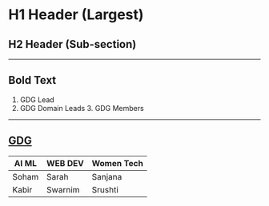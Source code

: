# H1 Header (Largest)
## H2 Header (Sub-section)
---


**Bold Text**
---

1. GDG Lead
  2. GDG Domain Leads
     3. GDG Members
---

[GDG](https://gdg.community.dev/gdg-on-campus-shrimati-kashibai-navale-college-of-engineering-pune-india/)
---

| AI ML | WEB DEV | Women Tech |
|----------|----------|----------|
| Soham  | Sarah  | Sanjana  |
| Kabir  | Swarnim  | Srushti |

    

